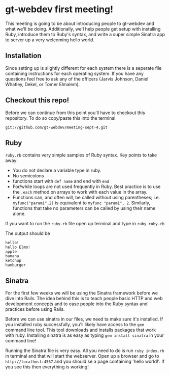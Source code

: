 gt-webdev first meeting!
========================

This meeting is going to be about introducing people to gt-webdev and what we'll be doing. Additionally, we'l help people get setup with installing Ruby, introduce them to Ruby's syntax, and write a super simple Sinatra app to server up a very welcoming hello world.

Installation
------------

Since setting up is slightly different for each system there is a seperate file containing instructions for each operating system. If you have any questions feel free to ask any of the officers (Jarvis Johnson, Daniel Whatley, Dekel, or Tomer Elmalem).

Checkout this repo!
-------------------

Before we can continue from this point you'll have to checkout this repository. To do so copy/paste this into the terminal

    git://github.com/gt-webdev/meeting-sept-4.git

Ruby
----

``ruby.rb`` contains very simple samples of Ruby syntax. Key points to take away:

* You do not declare a variable type in ruby.
* No semicolons
* functions start with ``def name`` and end with ``end``
* For/while loops are not used frequently in Ruby. Best practice is to use the ``.each`` method on arrays to work with each value in the array.
* Functions can, and often will, be called without using parentheses; i.e. ``myfunc("param1",2)`` is equivalent to ``myfunc "param1", 2``. Similarly, functions that take no parameters can be called by using their name alone.

If you want to run the ``ruby.rb`` file open up terminal and type in ``ruby ruby.rb``

The output should be
    
    hello!
    hello Elmo!
    apple
    banana
    ketchup
    hamburger
    
Sinatra
-------

For the first few weeks we will be using the Sinatra framework before we dive into Rails. The idea behind this is to teach people basic HTTP and web development concepts and to ease people into the Ruby syntax and practices before using Rails.

Before we can use sinatra in our files, we need ta make sure it's installed. If you installed ruby successfully, you'll
likely have access to the ``gem`` command line tool. This tool downloads and installs packages that work with ruby.
Installing sinatra is as easy as typing ``gem install sinatra`` in your command line!

Running the Sinatra file is very easy. All you need to do is run ``ruby index.rb`` in terminal and that will start the webserver. Open up a browser and go to ``http://localhost:4567`` and you should se a page containing 'hello world!'. If you see this then everything is working!